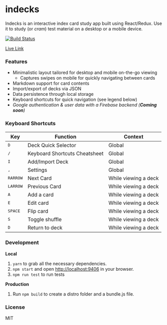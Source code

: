 # indecks
Indecks is an interactive index card study app built using React/Redux. Use it to study (or _cram_) test material on a desktop or a mobile device.

[![Build Status](https://travis-ci.org/danyim/indecks.svg?branch=master)](https://travis-ci.org/danyim/indecks)

[Live Link](https://danyim.github.io/indecks/)

### Features
- Minimalistic layout tailored for desktop and mobile on-the-go viewing
  - Captures swipes on mobile for quickly navigating between cards
- Markdown support for card contents
- Import/export of decks via JSON
- Data persistence through local storage
- Keyboard shortcuts for quick navigation (see legend below)
- _Google authentication & user data with a Firebase backend (**Coming soon**)_

### Keyboard Shortcuts
| Key | Function | Context |
| --- | -------- | ------- |
| <kbd>D</kbd> | Deck Quick Selector | Global |
| <kbd>/</kbd> | Keyboard Shortcuts Cheatsheet | Global |
| <kbd>I</kbd> | Add/Import Deck | Global |
| <kbd>,</kbd> | Settings | Global |
| <kbd>RARROW</kbd> | Next Card | While viewing a deck |
| <kbd>LARROW</kbd> | Previous Card | While viewing a deck |
| <kbd>A</kbd> | Add a card | While viewing a deck |
| <kbd>E</kbd> | Edit card | While viewing a deck |
| <kbd>SPACE</kbd> | Flip card | While viewing a deck |
| <kbd>S</kbd> | Toggle shuffle | While viewing a deck |
| <kbd>D</kbd> | Return to deck | While viewing a deck |

### Development
**Local**

1. `yarn` to grab all the necessary dependencies.
2. `npm start` and open [http://localhost:9406](http://localhost:9406) in your browser.
3. `npm run test` to run tests

**Production**

1. Run `npm build` to create a distro folder and a bundle.js file.

### License
  MIT
